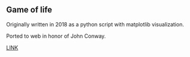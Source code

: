 ## Game of life

Originally written in 2018 as a python script with matplotlib visualization.

Ported to web in honor of John Conway.

[LINK](http://aperocky.com/conway)
